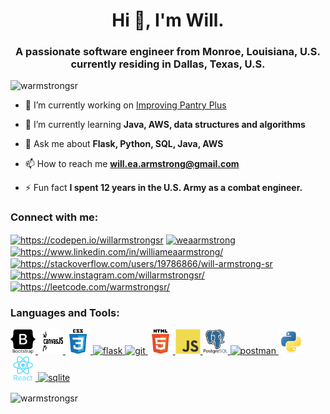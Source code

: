 <h1 align="center">Hi 👋, I'm Will.</h1>
<h3 align="center">A passionate software engineer from Monroe, Louisiana, U.S. currently residing in Dallas, Texas, U.S.</h3>

<p align="left"> <img src="https://komarev.com/ghpvc/?username=warmstrongsr&label=Profile%20views&color=0e75b6&style=flat" alt="warmstrongsr" /> </p>


- 🔭 I’m currently working on [Improving Pantry Plus](https://github.com/warmstrongsr/PantryPlus)

- 🌱 I’m currently learning **Java, AWS, data structures and algorithms**

<!-- - 👨‍💻 All of my projects are available at [https://github.com/warmstrongsr](https://github.com/warmstrongsr) -->

- 💬 Ask me about **Flask, Python, SQL, Java, AWS**

- 📫 How to reach me **will.ea.armstrong@gmail.com**

- ⚡ Fun fact **I spent 12 years in the U.S. Army as a combat engineer.**


<h3 align="left">Connect with me:</h3>
<p align="left">
<a href="https://codepen.io/https://codepen.io/willarmstrongsr" target="blank"><img align="center" src="https://raw.githubusercontent.com/rahuldkjain/github-profile-readme-generator/master/src/images/icons/Social/codepen.svg" alt="https://codepen.io/willarmstrongsr" height="30" width="40" /></a>
<a href="https://twitter.com/weaarmstrong" target="blank"><img align="center" src="https://raw.githubusercontent.com/rahuldkjain/github-profile-readme-generator/master/src/images/icons/Social/twitter.svg" alt="weaarmstrong" height="30" width="40" /></a>
<a href="https://www.linkedin.com/in/williameaarmstrong/" target="blank"><img align="center" src="https://raw.githubusercontent.com/rahuldkjain/github-profile-readme-generator/master/src/images/icons/Social/linked-in-alt.svg" alt="https://www.linkedin.com/in/williameaarmstrong/" height="30" width="40" /></a>
<a href="https://stackoverflow.com/users/https://stackoverflow.com/users/19786866/will-armstrong-sr" target="blank"><img align="center" src="https://raw.githubusercontent.com/rahuldkjain/github-profile-readme-generator/master/src/images/icons/Social/stack-overflow.svg" alt="https://stackoverflow.com/users/19786866/will-armstrong-sr" height="30" width="40" /></a>
<a href="https://instagram.com/https://www.instagram.com/willarmstrongsr/" target="blank"><img align="center" src="https://raw.githubusercontent.com/rahuldkjain/github-profile-readme-generator/master/src/images/icons/Social/instagram.svg" alt="https://www.instagram.com/willarmstrongsr/" height="30" width="40" /></a>
<a href="https://www.leetcode.com/https://leetcode.com/warmstrongsr/" target="blank"><img align="center" src="https://raw.githubusercontent.com/rahuldkjain/github-profile-readme-generator/master/src/images/icons/Social/leet-code.svg" alt="https://leetcode.com/warmstrongsr/" height="30" width="40" /></a>
</p>

<h3 align="left">Languages and Tools:</h3>
<p align="left"> <a href="https://getbootstrap.com" target="_blank" rel="noreferrer"> <img src="https://raw.githubusercontent.com/devicons/devicon/master/icons/bootstrap/bootstrap-plain-wordmark.svg" alt="bootstrap" width="40" height="40"/> </a> <a href="https://canvasjs.com" target="_blank" rel="noreferrer"> <img src="https://raw.githubusercontent.com/Hardik0307/Hardik0307/master/assets/canvasjs-charts.svg" alt="canvasjs" width="40" height="40"/> </a> <a href="https://www.w3schools.com/css/" target="_blank" rel="noreferrer"> <img src="https://raw.githubusercontent.com/devicons/devicon/master/icons/css3/css3-original-wordmark.svg" alt="css3" width="40" height="40"/> </a> <a href="https://flask.palletsprojects.com/" target="_blank" rel="noreferrer"> <img src="https://www.vectorlogo.zone/logos/pocoo_flask/pocoo_flask-icon.svg" alt="flask" width="40" height="40"/> </a> <a href="https://git-scm.com/" target="_blank" rel="noreferrer"> <img src="https://www.vectorlogo.zone/logos/git-scm/git-scm-icon.svg" alt="git" width="40" height="40"/> </a> <a href="https://www.w3.org/html/" target="_blank" rel="noreferrer"> <img src="https://raw.githubusercontent.com/devicons/devicon/master/icons/html5/html5-original-wordmark.svg" alt="html5" width="40" height="40"/> </a> <a href="https://developer.mozilla.org/en-US/docs/Web/JavaScript" target="_blank" rel="noreferrer"> <img src="https://raw.githubusercontent.com/devicons/devicon/master/icons/javascript/javascript-original.svg" alt="javascript" width="40" height="40"/> </a>  <a href="https://www.postgresql.org" target="_blank" rel="noreferrer"> <img src="https://raw.githubusercontent.com/devicons/devicon/master/icons/postgresql/postgresql-original-wordmark.svg" alt="postgresql" width="40" height="40"/> </a> <a href="https://postman.com" target="_blank" rel="noreferrer"> <img src="https://www.vectorlogo.zone/logos/getpostman/getpostman-icon.svg" alt="postman" width="40" height="40"/> </a> <a href="https://www.python.org" target="_blank" rel="noreferrer"> <img src="https://raw.githubusercontent.com/devicons/devicon/master/icons/python/python-original.svg" alt="python" width="40" height="40"/> </a> <a href="https://reactjs.org/" target="_blank" rel="noreferrer"> <img src="https://raw.githubusercontent.com/devicons/devicon/master/icons/react/react-original-wordmark.svg" alt="react" width="40" height="40"/> </a> <a href="https://www.sqlite.org/" target="_blank" rel="noreferrer"> <img src="https://www.vectorlogo.zone/logos/sqlite/sqlite-icon.svg" alt="sqlite" width="40" height="40"/> </a> </p>

<!-- <p><img align="left" src="https://github-readme-stats.vercel.app/api/top-langs?username=warmstrongsr&show_icons=true&locale=en&layout=compact" alt="warmstrongsr" /></p>

<p>&nbsp;<img align="center" src="https://github-readme-stats.vercel.app/api?username=warmstrongsr&show_icons=true&locale=en" alt="warmstrongsr" /></p> -->

<p><img align="center" src="https://github-readme-streak-stats.herokuapp.com/?user=warmstrongsr&" alt="warmstrongsr" /></p>

<!-- Trophies -->
<!-- <p align="left"> <a href="https://github.com/ryo-ma/github-profile-trophy"><img src="https://github-profile-trophy.vercel.app/?username=warmstrongsr" alt="warmstrongsr" /></a> </p> -->
